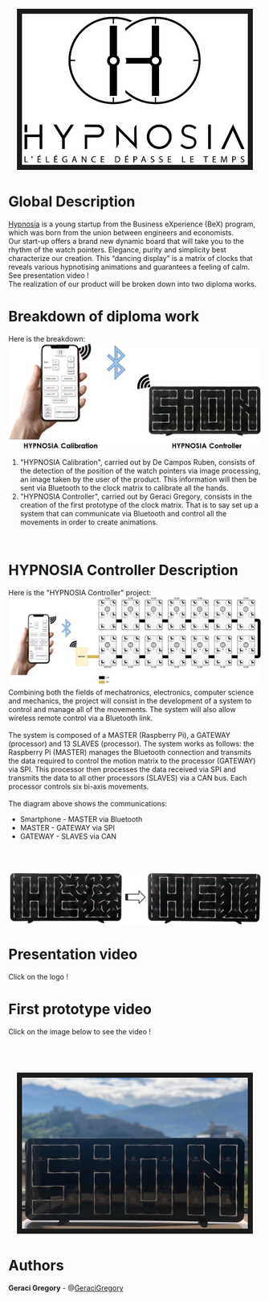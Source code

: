 <h1 align="center">
  <br>
  <a href="https://www.youtube.com/watch?v=gUSDaGv5s2o" target="_blank"><img src="Logo_V2_black.jpg" alt="IMAGE ALT TEXT HERE" width="450" height="300" border="10" /></a>
  <br>
</h1>

# Global Description

[Hypnosia](https://www.hypnosia.ch/) is a young startup from the Business eXperience (BeX) program, which was born from the union between
engineers and economists. 
<br>
Our start-up offers a brand new dynamic board that will take you to the rhythm of the watch pointers. Elegance, purity and simplicity best characterize our creation.
This “dancing display” is a matrix of clocks that reveals various hypnotising animations and guarantees a feeling of calm. See presentation video !
<br>
The realization of our product will be broken down into two diploma works.
<br>

# Breakdown of diploma work
Here is the breakdown:
<br>
![project breakdown](breakdownProjects.JPG)
<br>
1) "HYPNOSIA Calibration", carried out by De Campos Ruben, consists of the detection of the position of the watch pointers via image processing, an image taken by the user of the product. This information will then be sent via Bluetooth to the clock matrix to calibrate all the hands.
2) "HYPNOSIA Controller", carried out by Geraci Gregory, consists in the creation of the first prototype of the clock matrix. That is to say set up a system that can communicate via Bluetooth and control all the movements in order to create animations.
<br>

# HYPNOSIA Controller Description
Here is the "HYPNOSIA Controller" project:
<br>
![hypnosia controller](HYPNOSIA_Controller.JPG)
<br>
Combining both the fields of mechatronics, electronics, computer science and mechanics, the project will consist in the development of a system to control and manage all of the movements. The system will also allow wireless remote control via a Bluetooth link.
<br>
<br>
The system is composed of a MASTER (Raspberry Pi), a GATEWAY (processor) and 13 SLAVES (processor). The system works as follows: the Raspberry Pi (MASTER) manages the Bluetooth connection and transmits the data required to control the motion matrix to the processor (GATEWAY) via SPI. This processor then processes the data received via SPI and transmits the data to all other processors (SLAVES) via a CAN bus. Each processor controls six bi-axis movements.
<br>
<br>
The diagram above shows the communications:
- Smartphone - MASTER via Bluetooth
- MASTER - GATEWAY via SPI
- GATEWAY - SLAVES via CAN
<br>
<br>

![matrix](clockMatrix.JPG)

# Presentation video
Click on the logo !

# First prototype video
Click on the image below to see the video !
<h1 align="center">
  <br>
<a href="https://www.youtube.com/watch?v=ay2jXVQjWyM" target="_blank"><img src="sionWithCastles.jpg" alt="IMAGE ALT TEXT HERE" width="450" height="300" border="10" /></a>
  <br>
</h1>

# Authors
**Geraci Gregory** - @[GeraciGregory](https://github.com/GeraciGregory)

